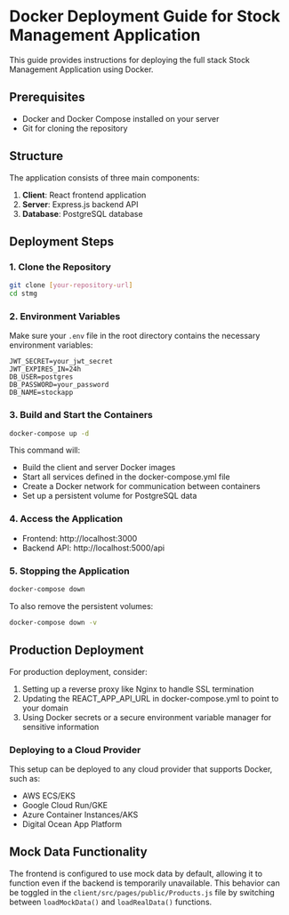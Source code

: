 # Docker Deployment Guide for Stock Management Application

This guide provides instructions for deploying the full stack Stock Management Application using Docker.

## Prerequisites

- Docker and Docker Compose installed on your server
- Git for cloning the repository

## Structure

The application consists of three main components:

1. **Client**: React frontend application
2. **Server**: Express.js backend API
3. **Database**: PostgreSQL database

## Deployment Steps

### 1. Clone the Repository

```bash
git clone [your-repository-url]
cd stmg
```

### 2. Environment Variables

Make sure your `.env` file in the root directory contains the necessary environment variables:

```
JWT_SECRET=your_jwt_secret
JWT_EXPIRES_IN=24h
DB_USER=postgres
DB_PASSWORD=your_password
DB_NAME=stockapp
```

### 3. Build and Start the Containers

```bash
docker-compose up -d
```

This command will:
- Build the client and server Docker images
- Start all services defined in the docker-compose.yml file
- Create a Docker network for communication between containers
- Set up a persistent volume for PostgreSQL data

### 4. Access the Application

- Frontend: http://localhost:3000
- Backend API: http://localhost:5000/api

### 5. Stopping the Application

```bash
docker-compose down
```

To also remove the persistent volumes:

```bash
docker-compose down -v
```

## Production Deployment

For production deployment, consider:

1. Setting up a reverse proxy like Nginx to handle SSL termination
2. Updating the REACT_APP_API_URL in docker-compose.yml to point to your domain
3. Using Docker secrets or a secure environment variable manager for sensitive information

### Deploying to a Cloud Provider

This setup can be deployed to any cloud provider that supports Docker, such as:

- AWS ECS/EKS
- Google Cloud Run/GKE
- Azure Container Instances/AKS
- Digital Ocean App Platform

## Mock Data Functionality

The frontend is configured to use mock data by default, allowing it to function even if the backend is temporarily unavailable. This behavior can be toggled in the `client/src/pages/public/Products.js` file by switching between `loadMockData()` and `loadRealData()` functions.
